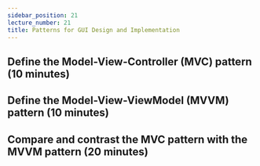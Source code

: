 ```yaml
---
sidebar_position: 21
lecture_number: 21
title: Patterns for GUI Design and Implementation
---
```


## Define the Model-View-Controller (MVC) pattern (10 minutes)

## Define the Model-View-ViewModel (MVVM) pattern (10 minutes)

## Compare and contrast the MVC pattern with the MVVM pattern (20 minutes)
